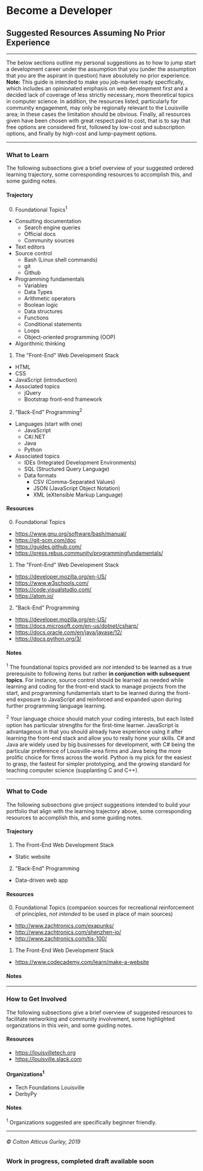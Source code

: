 Become a Developer
======
Suggested Resources Assuming No Prior Experience
------
------

The below sections outline my personal suggestions as to how to jump start a development career under the assumption that you (under the assumption that _you_ are the aspirant in question) have absolutely no prior experience. __Note:__ This guide is intended to make you job-market ready specifically, which includes an opinionated emphasis on web development first and a decided lack of coverage of less strictly necessary, more theoretical topics in computer science. In addition, the resources listed, particularly for community engagement, may only be regionally relevant to the Louisville area; in these cases the limitation should be obvious. Finally, all resources given have been chosen with great respect paid to cost, that is to say that free options are considered first, followed by low-cost and subscription options, and finally by high-cost and lump-payment options.

------
### What to Learn

The following subsections give a brief overview of your suggested ordered learning trajectory, some corresponding resources to accomplish this, and some guiding notes.

#### Trajectory

0. Foundational Topics<sup>1</sup>
  * Consulting documentation
    * Search engine queries
    * Official docs
    * Community sources
  * Text editors
  * Source control
    * Bash (Linux shell commands)
    * git
    * Github
  * Programming fundamentals
    * Variables
    * Data Types
    * Arithmetic operators
    * Boolean logic
    * Data structures
    * Functions
    * Conditional statements
    * Loops
    * Object-oriented programming (OOP)
  * Algorithmic thinking
1. The "Front-End" Web Development Stack
  * HTML
  * CSS
  * JavaScript (introduction)
  * Associated topics
    * jQuery
    * Bootstrap front-end framework
2. "Back-End" Programming<sup>2</sup>
  * Languages (start with one)
    * JavaScript
    * C#/.NET
    * Java
    * Python
  * Associated topics
    * IDEs (Integrated Development Environments)
    * SQL (Structured Query Language)
    * Data formats
      * CSV (Comma-Separated Values)
      * JSON (JavaScript Object Notation)
      * XML (eXtensible Markup Language)

#### Resources

0. Foundational Topics
  * <https://www.gnu.org/software/bash/manual/>
  * <https://git-scm.com/doc>
  * <https://guides.github.com/>
  * <https://press.rebus.community/programmingfundamentals/>
1. The "Front-End" Web Development Stack
  * <https://developer.mozilla.org/en-US/>
  * <https://www.w3schools.com/>
  * <https://code.visualstudio.com/>
  * <https://atom.io/>
2. "Back-End" Programming
  * <https://developer.mozilla.org/en-US/>
  * <https://docs.microsoft.com/en-us/dotnet/csharp/>
  * <https://docs.oracle.com/en/java/javase/12/>
  * <https://docs.python.org/3/>

#### Notes

<sup>1</sup> The foundational topics provided are _not_ intended to be learned as a true prerequisite to following items but rather __in conjunction with subsequent topics__. For instance, source control should be learned as needed while learning and coding for the front-end stack to manage projects from the start, and programming fundamentals start to be learned during the front-end exposure to JavaScript and reinforced and expanded upon during further programming language learning.

<sup>2</sup> Your language choice should match your coding interests, but each listed option has particular strengths for the first-time learner. JavaScript is advantageous in that you should already have experience using it after learning the front-end stack and allow you to really hone your skills. C# and Java are widely used by big businesses for development, with C# being the particular preference of Louisville-area firms and Java being the more prolific choice for firms across the world. Python is my pick for the easiest to grasp, the fastest for simpler prototyping, and the growing standard for teaching computer science (supplanting C and C++).

------
### What to Code

The following subsections give project suggestions intended to build your portfolio that align with the learning trajectory above, some corresponding resources to accomplish this, and some guiding notes.

#### Trajectory

1. The Front-End Web Development Stack
  * Static website
2. "Back-End" Programming
  * Data-driven web app

#### Resources

0. Foundational Topics (companion sources for recreational reinforcement of principles, _not intended_ to be used in place of main sources)
  * <http://www.zachtronics.com/exapunks/>
  * <http://www.zachtronics.com/shenzhen-io/>
  * <http://www.zachtronics.com/tis-100/>
1. The Front-End Web Development Stack
  * <https://www.codecademy.com/learn/make-a-website>

#### Notes

------
### How to Get Involved

The following subsections give a brief overview of suggested resources to facilitate networking and community involvement, some highlighted organizations in this vein, and some guiding notes.

#### Resources

* <https://louisvilletech.org>
* <https://louisville.slack.com>

#### Organizations<sup>1</sup>

* Tech Foundations Louisville
* DerbyPy

#### Notes

<sup>1</sup> Organizations suggested are specifically beginner friendly.

------

###### &copy; Colton Atticus Gurley, 2019
### Work in progress, completed draft available soon
